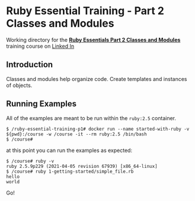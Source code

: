 # Ruby Essential Training - Part 2 Classes and Modules

Working directory for the **[Ruby Essentials Part 2 Classes and Modules](https://www.linkedin.com/learning/ruby-essential-training-part-2-classes-and-modules)** training course on [Linked In](https://www.linkedin.com/learning/ruby-essential-training-part-2-classes-and-modules)

## Introduction

Classes and modules help organize code.
Create templates and instances of objects.

## Running Examples

All of the examples are meant to be run within the `ruby:2.5` container.

```
$ /ruby-essential-training-p1# docker run --name started-with-ruby -v ${pwd}:/course -w /course -it --rm ruby:2.5 /bin/bash
$ /course#
```

at this point you can run the examples as expected:

```
$ /course# ruby -v
ruby 2.5.9p229 (2021-04-05 revision 67939) [x86_64-linux]
$ /course# ruby 1-getting-started/simple_file.rb
hello
world
```

Go!